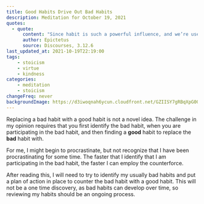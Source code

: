 ```yaml
---
title: Good Habits Drive Out Bad Habits
description: Meditation for October 19, 2021
quotes: 
  - quote:
      content: "Since habit is such a powerful influence, and we’re used to pursuing our impulses to gain and avoid outside our own choice, we should set a contrary habit against that, and where appearances are really slippery, use the counterforce of our training."
      author: Epictetus
      source: Discourses, 3.12.6
last_updated_at: 2021-10-19T22:19:00
tags:
    - stoicism
    - virtue
    - kindness
categories:
    - meditation
    - stoicism
changeFreq: never
backgroundImage: https://d3iwoqnah6ycun.cloudfront.net/GZIISY7gRBqXpG0QRvo54g.jpg
---
```


Replacing a bad habit with a good habit is not a novel idea. The challenge in my opinion requires that you first 
identify the bad habit, when you are participating in the bad habit,  and then finding a **good** habit to replace the 
**bad** habit with.

For me, I might begin to procrastinate, but not recognize that I have been procrastinating for some time. The faster 
that I identify that I am participating in the bad habit, the faster I can employ the counterforce.

After reading this, I will need to try to identify my usually bad habits and put a plan of action in place to counter 
the bad habit with a good habit. This will not be a one time discovery, as bad habits can develop over time, so 
reviewing my habits should be an ongoing process.

